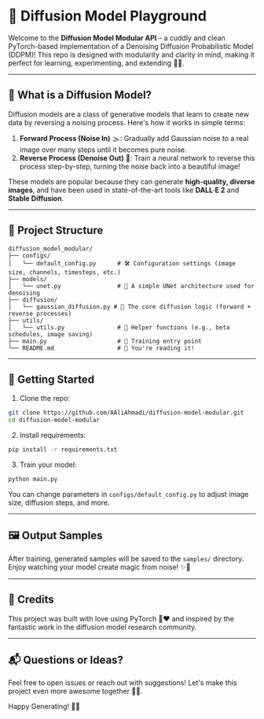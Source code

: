 
# 🐍 Diffusion Model Playground 

Welcome to the **Diffusion Model Modular API** – a cuddly and clean PyTorch-based implementation of a Denoising Diffusion Probabilistic Model (DDPM)! This repo is designed with modularity and clarity in mind, making it perfect for learning, experimenting, and extending 🧪✨.

---

## 🧠 What is a Diffusion Model?

Diffusion models are a class of generative models that learn to create new data by reversing a noising process. Here's how it works in simple terms:

1. **Forward Process (Noise In)** 🌫️: Gradually add Gaussian noise to a real image over many steps until it becomes pure noise.
2. **Reverse Process (Denoise Out)** 🌈: Train a neural network to reverse this process step-by-step, turning the noise back into a beautiful image!

These models are popular because they can generate **high-quality, diverse images**, and have been used in state-of-the-art tools like **DALL·E 2** and **Stable Diffusion**.

---

## 🧩 Project Structure

```
diffusion_model_modular/
├── configs/
│   └── default_config.py      # 🛠️ Configuration settings (image size, channels, timesteps, etc.)
├── models/
│   └── unet.py                # 🧠 A simple UNet architecture used for denoising
├── diffusion/
│   └── gaussian_diffusion.py # 🔁 The core diffusion logic (forward + reverse processes)
├── utils/
│   └── utils.py               # 🧰 Helper functions (e.g., beta schedules, image saving)
├── main.py                    # 🚀 Training entry point
└── README.md                  # 📖 You're reading it!
```

---

## 🚀 Getting Started

1. Clone the repo:

```bash
git clone https://github.com/AAliAhmadi/diffusion-model-modular.git
cd diffusion-model-modular
```

2. Install requirements:

```bash
pip install -r requirements.txt
```

3. Train your model:

```bash
python main.py
```

You can change parameters in `configs/default_config.py` to adjust image size, diffusion steps, and more.

---

## 🖼️ Output Samples

After training, generated samples will be saved to the `samples/` directory. Enjoy watching your model create magic from noise! ✨🎨

---

## 💌 Credits

This project was built with love using PyTorch 🐍❤️ and inspired by the fantastic work in the diffusion model research community.

---

## 📬 Questions or Ideas?

Feel free to open issues or reach out with suggestions! Let's make this project even more awesome together 🧸🌟.

Happy Generating! 🐰🎈
